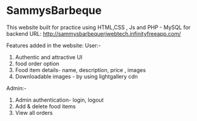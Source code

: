 # SammysBarbeque
This website built for practice using HTML,CSS , Js and PHP - MySQL for backend
URL: http://sammysbarbequerjwebtech.infinityfreeapp.com/

Features added in the website:
User:-
1. Authentic and attractive UI
2. food order option
3. Food item details- name, description, price , images
4. Downloadable images - by using lightgallery cdn


Admin:-
1. Admin authentication- login, logout
2. Add & delete food items
3. View all orders
